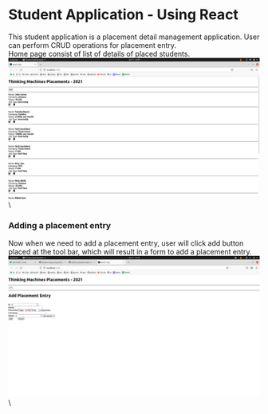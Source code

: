 # Student Application - Using React
This student application is a placement detail management application. User can perform CRUD operations for placement entry.\
Home page consist of list of details of placed students.\
![Alt Text](https://github.com/tanishq-17102001/Student-App-using-React/blob/main/screenshots/Home%20Page.png?raw=true)\
### Adding a placement entry
Now when we need to add a placement entry, user will click add button placed at the tool bar, which will result in a form to add a placement entry.\
![Alt Text](https://github.com/tanishq-17102001/Student-App-using-React/blob/main/screenshots/Add%20Form.png?raw=true)\

